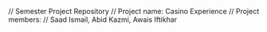 // Semester Project Repository
// Project name: Casino Experience
// Project members: 
//                Saad Ismail, Abid Kazmi, Awais Iftikhar                  
